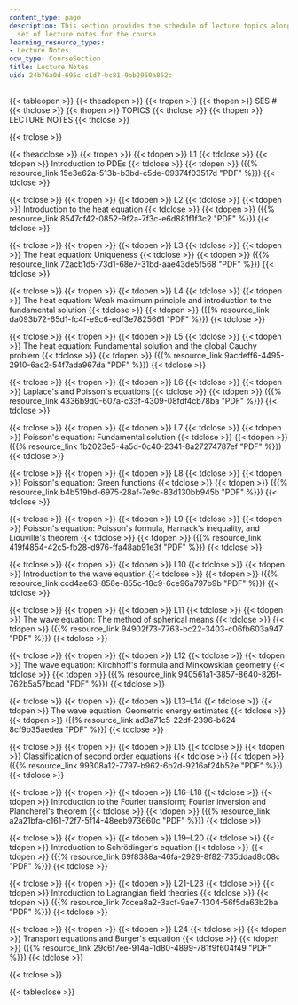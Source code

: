 ```yaml
---
content_type: page
description: This section provides the schedule of lecture topics along with a complete
  set of lecture notes for the course.
learning_resource_types:
- Lecture Notes
ocw_type: CourseSection
title: Lecture Notes
uid: 24b76a0d-695c-c1d7-bc81-9bb2950a852c
---
```


{{< tableopen >}}
{{< theadopen >}}
{{< tropen >}}
{{< thopen >}}
SES #
{{< thclose >}}
{{< thopen >}}
TOPICS
{{< thclose >}}
{{< thopen >}}
LECTURE NOTES
{{< thclose >}}

{{< trclose >}}

{{< theadclose >}}
{{< tropen >}}
{{< tdopen >}}
L1
{{< tdclose >}}
{{< tdopen >}}
Introduction to PDEs
{{< tdclose >}}
{{< tdopen >}}
({{% resource_link 15e3e62a-513b-b3bd-c5de-09374f03517d "PDF" %}})
{{< tdclose >}}

{{< trclose >}}
{{< tropen >}}
{{< tdopen >}}
L2
{{< tdclose >}}
{{< tdopen >}}
Introduction to the heat equation
{{< tdclose >}}
{{< tdopen >}}
({{% resource_link 8547cf42-0852-9f2a-7f3c-e6d881f1f3c2 "PDF" %}})
{{< tdclose >}}

{{< trclose >}}
{{< tropen >}}
{{< tdopen >}}
L3
{{< tdclose >}}
{{< tdopen >}}
The heat equation: Uniqueness
{{< tdclose >}}
{{< tdopen >}}
({{% resource_link 72acb1d5-73d1-68e7-31bd-aae43de5f568 "PDF" %}})
{{< tdclose >}}

{{< trclose >}}
{{< tropen >}}
{{< tdopen >}}
L4
{{< tdclose >}}
{{< tdopen >}}
The heat equation: Weak maximum principle and introduction to the fundamental solution
{{< tdclose >}}
{{< tdopen >}}
({{% resource_link da093b72-65d1-fc4f-e9c6-edf3e7825661 "PDF" %}})
{{< tdclose >}}

{{< trclose >}}
{{< tropen >}}
{{< tdopen >}}
L5
{{< tdclose >}}
{{< tdopen >}}
The heat equation: Fundamental solution and the global Cauchy problem
{{< tdclose >}}
{{< tdopen >}}
({{% resource_link 9acdeff6-4495-2910-6ac2-54f7ada967da "PDF" %}})
{{< tdclose >}}

{{< trclose >}}
{{< tropen >}}
{{< tdopen >}}
L6
{{< tdclose >}}
{{< tdopen >}}
Laplace's and Poisson's equations
{{< tdclose >}}
{{< tdopen >}}
({{% resource_link 4336b9d0-607a-c33f-4309-08fdf4cb78ba "PDF" %}})
{{< tdclose >}}

{{< trclose >}}
{{< tropen >}}
{{< tdopen >}}
L7
{{< tdclose >}}
{{< tdopen >}}
Poisson's equation: Fundamental solution
{{< tdclose >}}
{{< tdopen >}}
({{% resource_link 1b2023e5-4a5d-0c40-2341-8a27274787ef "PDF" %}})
{{< tdclose >}}

{{< trclose >}}
{{< tropen >}}
{{< tdopen >}}
L8
{{< tdclose >}}
{{< tdopen >}}
Poisson's equation: Green functions
{{< tdclose >}}
{{< tdopen >}}
({{% resource_link b4b519bd-6975-28af-7e9c-83d130bb945b "PDF" %}})
{{< tdclose >}}

{{< trclose >}}
{{< tropen >}}
{{< tdopen >}}
L9
{{< tdclose >}}
{{< tdopen >}}
Poisson's equation: Poisson's formula, Harnack's inequality, and Liouville's theorem
{{< tdclose >}}
{{< tdopen >}}
({{% resource_link 419f4854-42c5-fb28-d976-ffa48ab91e3f "PDF" %}})
{{< tdclose >}}

{{< trclose >}}
{{< tropen >}}
{{< tdopen >}}
L10
{{< tdclose >}}
{{< tdopen >}}
Introduction to the wave equation
{{< tdclose >}}
{{< tdopen >}}
({{% resource_link ccd4ae63-858e-855c-18c9-6ce96a797b9b "PDF" %}})
{{< tdclose >}}

{{< trclose >}}
{{< tropen >}}
{{< tdopen >}}
L11
{{< tdclose >}}
{{< tdopen >}}
The wave equation: The method of spherical means
{{< tdclose >}}
{{< tdopen >}}
({{% resource_link 94902f73-7763-bc22-3403-c06fb603a947 "PDF" %}})
{{< tdclose >}}

{{< trclose >}}
{{< tropen >}}
{{< tdopen >}}
L12
{{< tdclose >}}
{{< tdopen >}}
The wave equation: Kirchhoff's formula and Minkowskian geometry
{{< tdclose >}}
{{< tdopen >}}
({{% resource_link 940561a1-3857-8640-826f-762b5a57bcad "PDF" %}})
{{< tdclose >}}

{{< trclose >}}
{{< tropen >}}
{{< tdopen >}}
L13–L14
{{< tdclose >}}
{{< tdopen >}}
The wave equation: Geometric energy estimates
{{< tdclose >}}
{{< tdopen >}}
({{% resource_link ad3a71c5-22df-2396-b624-8cf9b35aedea "PDF" %}})
{{< tdclose >}}

{{< trclose >}}
{{< tropen >}}
{{< tdopen >}}
L15
{{< tdclose >}}
{{< tdopen >}}
Classification of second order equations
{{< tdclose >}}
{{< tdopen >}}
({{% resource_link 99308a12-7797-b962-6b2d-9216af24b52e "PDF" %}})
{{< tdclose >}}

{{< trclose >}}
{{< tropen >}}
{{< tdopen >}}
L16–L18
{{< tdclose >}}
{{< tdopen >}}
Introduction to the Fourier transform; Fourier inversion and Plancherel's theorem
{{< tdclose >}}
{{< tdopen >}}
({{% resource_link a2a21bfa-c161-72f7-5f14-48eeb973660c "PDF" %}})
{{< tdclose >}}

{{< trclose >}}
{{< tropen >}}
{{< tdopen >}}
L19–L20
{{< tdclose >}}
{{< tdopen >}}
Introduction to Schrödinger's equation
{{< tdclose >}}
{{< tdopen >}}
({{% resource_link 69f8388a-46fa-2929-8f82-735ddad8c08c "PDF" %}})
{{< tdclose >}}

{{< trclose >}}
{{< tropen >}}
{{< tdopen >}}
L21-L23
{{< tdclose >}}
{{< tdopen >}}
Introduction to Lagrangian field theories
{{< tdclose >}}
{{< tdopen >}}
({{% resource_link 7ccea8a2-3acf-9ae7-1304-56f5da63b2ba "PDF" %}})
{{< tdclose >}}

{{< trclose >}}
{{< tropen >}}
{{< tdopen >}}
L24
{{< tdclose >}}
{{< tdopen >}}
Transport equations and Burger's equation
{{< tdclose >}}
{{< tdopen >}}
({{% resource_link 29c6f7ee-914a-1d80-4899-781f9f604f49 "PDF" %}})
{{< tdclose >}}

{{< trclose >}}

{{< tableclose >}}